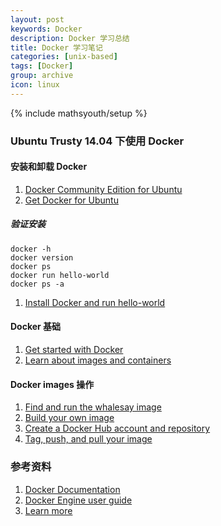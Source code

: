 ```yaml
---
layout: post
keywords: Docker
description: Docker 学习总结
title: Docker 学习笔记
categories: [unix-based]
tags: [Docker]
group: archive
icon: linux
---
```

{% include mathsyouth/setup %}


### Ubuntu Trusty 14.04 下使用 Docker

#### 安装和卸载 Docker

1. [Docker Community Edition for Ubuntu](https://store.docker.com/editions/community/docker-ce-server-ubuntu?tab=description)
2. [Get Docker for Ubuntu](https://docs.docker.com/engine/installation/linux/ubuntu/#uninstall-old-versions)

##### 验证安装

```
docker -h
docker version
docker ps
docker run hello-world
docker ps -a
```

1. [Install Docker and run hello-world](https://docs.docker.com/engine/getstarted/step_one/)

#### Docker 基础

1. [Get started with Docker](https://docs.docker.com/engine/getstarted/)
2. [Learn about images and containers](https://docs.docker.com/engine/getstarted/step_two/)

#### Docker images 操作

1. [Find and run the whalesay image](https://docs.docker.com/engine/getstarted/step_three/)
2. [Build your own image](https://docs.docker.com/engine/getstarted/step_four/)
3. [Create a Docker Hub account and repository](https://docs.docker.com/engine/getstarted/step_five/)
4. [Tag, push, and pull your image](https://docs.docker.com/engine/getstarted/step_six/)

### 参考资料

1. [Docker Documentation](https://docs.docker.com/)
1. [Docker Engine user guide](https://docs.docker.com/engine/userguide/)
1. [Learn more](https://docs.docker.com/engine/getstarted/last_page/)

